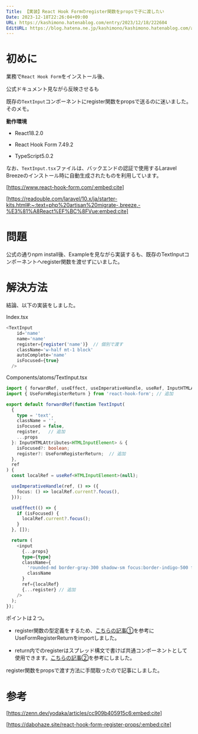 ```yaml
---
Title: 【実装】React Hook Formのregister関数をpropsで子に渡したい
Date: 2023-12-18T22:26:04+09:00
URL: https://kashimono.hatenablog.com/entry/2023/12/18/222604
EditURL: https://blog.hatena.ne.jp/kashimono/kashimono.hatenablog.com/atom/entry/6801883189067940116
---
```


# 初めに
業務で```React Hook Form```をインストール後、

公式ドキュメント見ながら反映させるも


既存の```TextInput```コンポーネントにregister関数をpropsで送るのに迷いました。そのメモ。



**動作環境**

- React18.2.0

- React Hook Form 7.49.2

- TypeScript5.0.2


なお、```TextInput.tsx```ファイルは、バックエンドの認証で使用するLaravel Breezeのインストール時に自動生成されたものを利用しています。



[https://www.react-hook-form.com/:embed:cite]



[https://readouble.com/laravel/10.x/ja/starter-kits.html#:~:text=php%20artisan%20migrate-,breeze,-%E3%81%A8React%EF%BC%8FVue:embed:cite]





# 問題

公式の通りnpm install後、Exampleを見ながら実装するも、既存のTextInputコンポーネントへregister関数を渡せずにいました。


# 解決方法


結論、以下の実装をしました。

Index.tsx

```typescript
<TextInput
    id='name'
    name='name'
    register={register('name')}  // 個別で渡す
    className='w-half mt-1 block'
    autoComplete='name'
    isFocused={true}
  />


```

Components/atoms/TextInput.tsx
```typescript
import { forwardRef, useEffect, useImperativeHandle, useRef, InputHTMLAttributes } from 'react';
import { UseFormRegisterReturn } from 'react-hook-form'; // 追加

export default forwardRef(function TextInput(
  {
    type = 'text',
    className = '',
    isFocused = false,
    register,   // 追加
    ...props
  }: InputHTMLAttributes<HTMLInputElement> & {
    isFocused?: boolean;
    register?: UseFormRegisterReturn;  // 追加
  },
  ref
) {
  const localRef = useRef<HTMLInputElement>(null);

  useImperativeHandle(ref, () => ({
    focus: () => localRef.current?.focus(),
  }));

  useEffect(() => {
    if (isFocused) {
      localRef.current?.focus();
    }
  }, []);

  return (
    <input
      {...props}
      type={type}
      className={
        'rounded-md border-gray-300 shadow-sm focus:border-indigo-500 focus:ring-indigo-500 ' +
        className
      }
      ref={localRef}
      {...register} // 追加
    />
  );
});

```

ポイントは２つ。

- register関数の型定義をするため、[こちらの記事①](https://zenn.dev/yodaka/articles/cc909b405915c6)を参考にUseFormRegisterReturnをimportしました。

- return内でのregisterはスプレッド構文で書けば共通コンポーネントとして使用できます。[こちらの記事②](https://dabohaze.site/react-hook-form-register-props/)を参考にしました。

register関数をpropsで渡す方法に手間取ったので記事にしました。



# 参考


[https://zenn.dev/yodaka/articles/cc909b405915c6:embed:cite]



[https://dabohaze.site/react-hook-form-register-props/:embed:cite]





